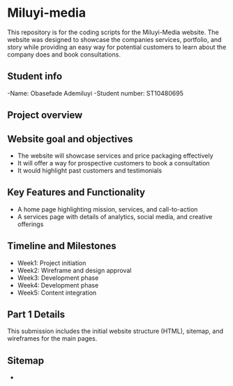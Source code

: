 # Miluyi-media
This repository is for the coding scripts for the Miluyi-Media website. The website was designed to showcase the companies services, portfolio, and story while providing an easy way for potential customers to learn about the company does and book consultations.
## Student info
-Name: Obasefade Ademiluyi
-Student number: ST10480695
## Project overview

## Website goal and objectives
- The website will showcase services and price packaging effectively 
- It will offer a way for prospective customers to book a consultation 
- It would highlight past customers and testimonials
## Key Features and Functionality
- A home page highlighting mission, services, and call-to-action 
- A services page with details of analytics, social media, and creative offerings
## Timeline and Milestones
- Week1:  Project initiation
- Week2: Wireframe and design approval
- Week3: Development phase
- Week4: Development phase
- Week5: Content integration
## Part 1 Details
This submission includes the initial website structure (HTML), sitemap, and wireframes for the main pages. 
## Sitemap
- 
